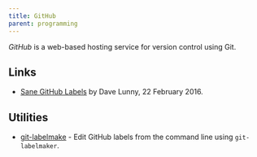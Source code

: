 ```yaml
---
title: GitHub
parent: programming
---
```


<dfn>GitHub</dfn> is a web-based hosting service for version control using Git.

## Links

-   [Sane GitHub Labels](https://medium.com/@dave_lunny/sane-github-labels-c5d2e6004b63) by Dave Lunny, 22 February 2016.

## Utilities

-   [git-labelmake](https://github.com/himynameisdave/git-labelmaker) - Edit GitHub labels from the command line using `git-labelmaker`.
